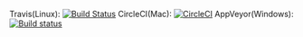 Travis(Linux): [![Build Status](https://travis-ci.org/dominikus1993/TravelAssistantNode.svg?branch=master)](https://travis-ci.org/dominikus1993/TravelAssistantNode)
CircleCI(Mac): [![CircleCI](https://circleci.com/gh/dominikus1993/TravelAssistantNode.svg?style=svg)](https://circleci.com/gh/dominikus1993/TravelAssistantNode)
AppVeyor(Windows): [![Build status](https://ci.appveyor.com/api/projects/status/iy0e0em4ddfhf9qc?svg=true)](https://ci.appveyor.com/project/dominikus1993/travelassistantnode)